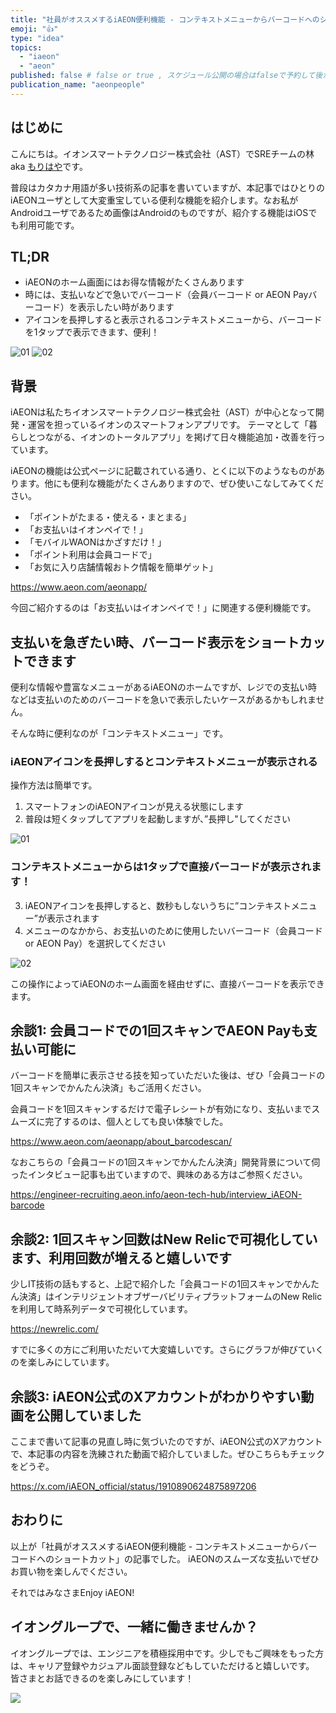 ```yaml
---
title: "社員がオススメするiAEON便利機能 - コンテキストメニューからバーコードへのショートカット"
emoji: "👍"
type: "idea"
topics:
  - "iaeon"
  - "aeon"
published: false # false or true , スケジュール公開の場合はfalseで予約して後からtrueにFix必要
publication_name: "aeonpeople"
---
```


## はじめに

こんにちは。イオンスマートテクノロジー株式会社（AST）でSREチームの林 aka [もりはや](https://twitter.com/morihaya55)です。

普段はカタカナ用語が多い技術系の記事を書いていますが、本記事ではひとりのiAEONユーザとして大変重宝している便利な機能を紹介します。なお私がAndroidユーザであるため画像はAndroidのものですが、紹介する機能はiOSでも利用可能です。

## TL;DR

- iAEONのホーム画面にはお得な情報がたくさんあります
- 時には、支払いなどで急いでバーコード（会員バーコード or AEON Payバーコード）を表示したい時があります
- アイコンを長押しすると表示されるコンテキストメニューから、バーコードを1タップで表示できます、便利！

![01](/images/morihaya-20250418-iaeon-recommend-feature/iaeon-01.png)
![02](/images/morihaya-20250418-iaeon-recommend-feature/iaeon-02.png)

## 背景

iAEONは私たちイオンスマートテクノロジー株式会社（AST）が中心となって開発・運営を担っているイオンのスマートフォンアプリです。
テーマとして「暮らしとつながる、イオンのトータルアプリ」を掲げて日々機能追加・改善を行っています。

iAEONの機能は公式ページに記載されている通り、とくに以下のようなものがあります。他にも便利な機能がたくさんありますので、ぜひ使いこなしてみてください。

- 「ポイントがたまる・使える・まとまる」
- 「お支払いはイオンペイで！」
- 「モバイルWAONはかざすだけ！」
- 「ポイント利用は会員コードで」
- 「お気に入り店舗情報おトク情報を簡単ゲット」

https://www.aeon.com/aeonapp/

今回ご紹介するのは「お支払いはイオンペイで！」に関連する便利機能です。

## 支払いを急ぎたい時、バーコード表示をショートカットできます

便利な情報や豊富なメニューがあるiAEONのホームですが、レジでの支払い時などは支払いのためのバーコードを急いで表示したいケースがあるかもしれません。

そんな時に便利なのが「コンテキストメニュー」です。

### iAEONアイコンを長押しするとコンテキストメニューが表示される

操作方法は簡単です。

1. スマートフォンのiAEONアイコンが見える状態にします
2. 普段は短くタップしてアプリを起動しますが、”長押し"してください

![01](/images/morihaya-20250418-iaeon-recommend-feature/iaeon-01.png)

### コンテキストメニューからは1タップで直接バーコードが表示されます！

3. iAEONアイコンを長押しすると、数秒もしないうちに”コンテキストメニュー”が表示されます
4. メニューのなかから、お支払いのために使用したいバーコード（会員コード or AEON Pay）を選択してください

![02](/images/morihaya-20250418-iaeon-recommend-feature/iaeon-02.png)

この操作によってiAEONのホーム画面を経由せずに、直接バーコードを表示できます。

## 余談1: 会員コードでの1回スキャンでAEON Payも支払い可能に

バーコードを簡単に表示させる技を知っていただいた後は、ぜひ「会員コードの1回スキャンでかんたん決済」もご活用ください。

会員コードを1回スキャンするだけで電子レシートが有効になり、支払いまでスムーズに完了するのは、個人としても良い体験でした。

https://www.aeon.com/aeonapp/about_barcodescan/

なおこちらの「会員コードの1回スキャンでかんたん決済」開発背景について伺ったインタビュー記事も出ていますので、興味のある方はご参照ください。

https://engineer-recruiting.aeon.info/aeon-tech-hub/interview_iAEON-barcode

## 余談2: 1回スキャン回数はNew Relicで可視化しています、利用回数が増えると嬉しいです

少しIT技術の話もすると、上記で紹介した「会員コードの1回スキャンでかんたん決済」はインテリジェントオブザーバビリティプラットフォームのNew Relicを利用して時系列データで可視化しています。

https://newrelic.com/

すでに多くの方にご利用いただいて大変嬉しいです。さらにグラフが伸びていくのを楽しみにしています。

## 余談3: iAEON公式のXアカウントがわかりやすい動画を公開していました

ここまで書いて記事の見直し時に気づいたのですが、iAEON公式のXアカウントで、本記事の内容を洗練された動画で紹介していました。ぜひこちらもチェックをどうぞ。

https://x.com/iAEON_official/status/1910890624875897206

## おわりに

以上が「社員がオススメするiAEON便利機能 - コンテキストメニューからバーコードへのショートカット」の記事でした。
iAEONのスムーズな支払いでぜひお買い物を楽しんでください。

それではみなさまEnjoy iAEON!

## イオングループで、一緒に働きませんか？

イオングループでは、エンジニアを積極採用中です。少しでもご興味をもった方は、キャリア登録やカジュアル面談登録などもしていただけると嬉しいです。
皆さまとお話できるのを楽しみにしています！

[![](https://storage.googleapis.com/techhire-prd-assets/AEON/ATH_engineer_Zenn%E3%83%8F%E3%82%99%E3%83%8A%E3%83%BC.png)](https://engineer-recruiting.aeon.info/)
